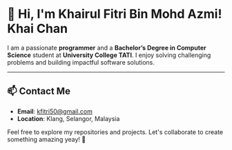 # 👋 Hi, I'm Khairul Fitri Bin Mohd Azmi! Khai Chan

I am a passionate **programmer** and a **Bachelor’s Degree in Computer Science** student at **University College TATI**. I enjoy solving challenging problems and building impactful software solutions.

---

## 📫 Contact Me
- **Email**: [kfitri50@gmail.com](mailto:kfitri50@gmail.com)    
- **Location**: Klang, Selangor, Malaysia  

Feel free to explore my repositories and projects. Let's collaborate to create something amazing yeay! 🚀
